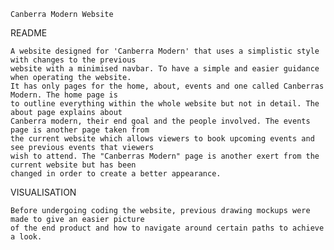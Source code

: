     Canberra Modern Website


README

    A website designed for 'Canberra Modern' that uses a simplistic style with changes to the previous
    website with a minimised navbar. To have a simple and easier guidance when operating the website.
    It has only pages for the home, about, events and one called Canberras Modern. The home page is
    to outline everything within the whole website but not in detail. The about page explains about 
    Canberra modern, their end goal and the people involved. The events page is another page taken from
    the current website which allows viewers to book upcoming events and see previous events that viewers
    wish to attend. The "Canberras Modern" page is another exert from the current website but has been
    changed in order to create a better appearance.

VISUALISATION

    Before undergoing coding the website, previous drawing mockups were made to give an easier picture 
    of the end product and how to navigate around certain paths to achieve a look.

    
    